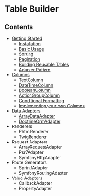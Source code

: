 # Table Builder

## Contents
* [Getting Started](./getting_started.md)
  * [Installation](./getting_started.md#Installation)
  * [Basic Usage](./getting_started.md#BasicUsage)
  * [Sorting](./getting_started.md#Sorting)
  * [Pagination](./getting_started.md#Pagination)
  * [Building Reusable Tables](./getting_started.md#ReusableTables)
  * [Adapter Pattern](./getting_started.md#AdapterPattern)
* [Columns](./columns.md)
  * [TextColumn](./columns.md#TextColumn)
  * [DateTimeColumn](./columns.md#DateTimeColumn)
  * [BooleanColumn](./columns.md#BooleanColumn)
  * [ActionGroupColumn](./columns.md#ActionGroupColumn)
  * [Conditional Formatting](./columns.md#ConditionalFormatting)
  * [Implementing your own Columns](./columns.md#ImplementingColumns)
* [Data Adapters](./data_adapters.md)
  * [ArrayDataAdapter](./data_adapters.md#ArrayDataAdapter)
  * [DoctrineOrmAdapter](./data_adapters.md#DoctrineOrmAdapter)
* Renderers
  * PhtmlRenderer
  * TwigRenderer
* Request Adapters
  * ArrayRequestAdapter
  * Psr7Adapter
  * SymfonyHttpAdapter
* Route Generators
  * SprintfAdapter
  * SymfonyRoutingAdapter
* Value Adapters
  * CallbackAdapter
  * PropertyAdapter

